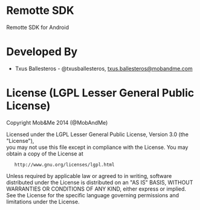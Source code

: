 Remotte SDK
===========

Remotte SDK for Android

Developed By
============

* Txus Ballesteros - @txusballesteros, <txus.ballesteros@mobandme.com>


License (LGPL Lesser General Public License)
=======

   Copyright Mob&Me 2014 (@MobAndMe)

   Licensed under the LGPL Lesser General Public License, Version 3.0 (the "License"),  
   you may not use this file except in compliance with the License.
   You may obtain a copy of the License at

       http://www.gnu.org/licenses/lgpl.html

   Unless required by applicable law or agreed to in writing, software 
   distributed under the License is distributed on an "AS IS" BASIS,
   WITHOUT WARRANTIES OR CONDITIONS OF ANY KIND, either express or implied.
   See the License for the specific language governing permissions and
   limitations under the License.
